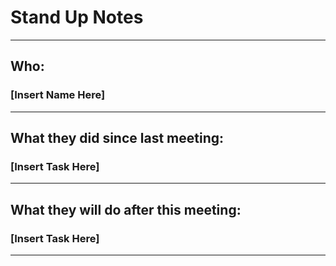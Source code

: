 # Stand Up Notes
--------------------------

## Who:

### [Insert Name Here]
--------------------------

## What they did since last meeting:

### [Insert Task Here]
--------------------------

## What they will do after this meeting:

### [Insert Task Here]
--------------------------
